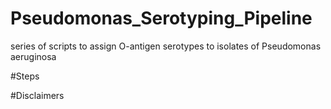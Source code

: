 # Pseudomonas_Serotyping_Pipeline
series of scripts to assign O-antigen serotypes to isolates of Pseudomonas aeruginosa

#Steps

#Disclaimers
